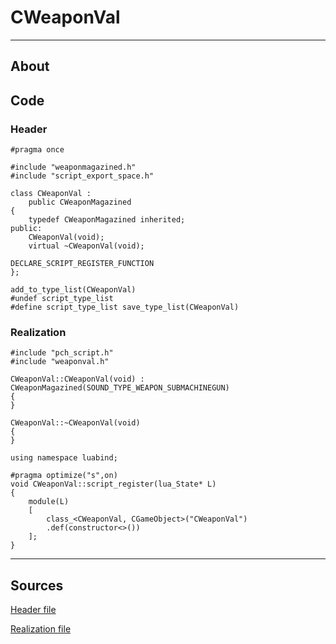 # CWeaponVal

___

## About



## Code

### Header

```C++,icon=.devicon-cplusplus-plain,filepath="src/xrGame/WeaponVal.h"
#pragma once

#include "weaponmagazined.h"
#include "script_export_space.h"

class CWeaponVal :
	public CWeaponMagazined
{
	typedef CWeaponMagazined inherited;
public:
	CWeaponVal(void);
	virtual ~CWeaponVal(void);

DECLARE_SCRIPT_REGISTER_FUNCTION
};

add_to_type_list(CWeaponVal)
#undef script_type_list
#define script_type_list save_type_list(CWeaponVal)
```

### Realization

```C++,icon=.devicon-cplusplus-plain,filepath="src/xrGame/WeaponVal.cpp"
#include "pch_script.h"
#include "weaponval.h"

CWeaponVal::CWeaponVal(void) : CWeaponMagazined(SOUND_TYPE_WEAPON_SUBMACHINEGUN)
{
}

CWeaponVal::~CWeaponVal(void)
{
}

using namespace luabind;

#pragma optimize("s",on)
void CWeaponVal::script_register(lua_State* L)
{
	module(L)
	[
		class_<CWeaponVal, CGameObject>("CWeaponVal")
		.def(constructor<>())
	];
}
```

___

## Sources

[Header file](https://bitbucket.org/anomalymod/xray-monolith/src/master/src/xrGame/WeaponVal.h)

[Realization file](https://bitbucket.org/anomalymod/xray-monolith/src/master/src/xrGame/WeaponVal.cpp)
